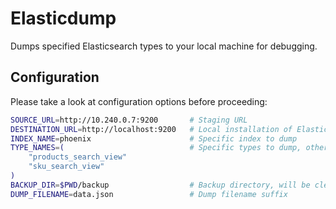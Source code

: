 # Elasticdump

Dumps specified Elasticsearch types to your local machine for debugging.

## Configuration

Please take a look at configuration options before proceeding:

```sh
SOURCE_URL=http://10.240.0.7:9200		# Staging URL
DESTINATION_URL=http://localhost:9200	# Local installation of Elasticsearch
INDEX_NAME=phoenix						# Specific index to dump
TYPE_NAMES=(							# Specific types to dump, others are ignored
	"products_search_view"
	"sku_search_view"
)
BACKUP_DIR=$PWD/backup 					# Backup directory, will be cleaned before proceeding
DUMP_FILENAME=data.json					# Dump filename suffix
```
